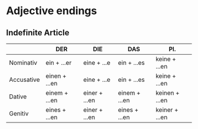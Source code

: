# Adjective endings 

## Indefinite Article
|            | DER           | DIE           | DAS           | Pl.            |
| ---------- | ------------- | ------------- | ------------- | -------------- |
| Nominativ  | ein + ...er   | eine + ...e   | ein + ...es   | keine + ...en  |
| Accusative | einen + ...en | eine + ...e   | ein + ...es   | keine + ...en  |
| Dative     | einem + ...en | einer + ...en | einem + ...en | keinen + ...en |
| Genitiv    | eines + ...en | einer + ...en | eines + ...en | keiner + ...en |